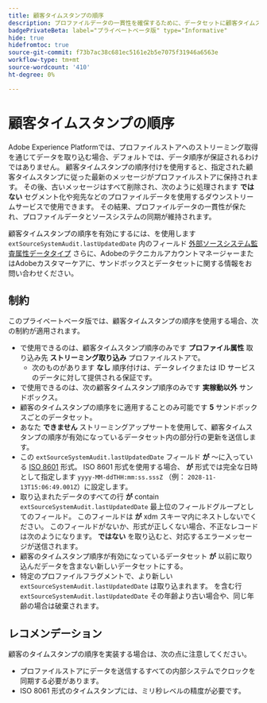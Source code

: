 ```yaml
---
title: 顧客タイムスタンプの順序
description: プロファイルデータの一貫性を確保するために、データセットに顧客タイムスタンプの順序を追加する方法を説明します。
badgePrivateBeta: label="プライベートベータ版" type="Informative"
hide: true
hidefromtoc: true
source-git-commit: f73b7ac38c681ec5161e2b5e7075f31946a6563e
workflow-type: tm+mt
source-wordcount: '410'
ht-degree: 0%

---
```



# 顧客タイムスタンプの順序

Adobe Experience Platformでは、プロファイルストアへのストリーミング取得を通じてデータを取り込む場合、デフォルトでは、データ順序が保証されるわけではありません。 顧客タイムスタンプの順序付けを使用すると、指定された顧客タイムスタンプに従った最新のメッセージがプロファイルストアに保持されます。 その後、古いメッセージはすべて削除され、次のように処理されます **ではない** セグメント化や宛先などのプロファイルデータを使用するダウンストリームサービスで使用できます。 その結果、プロファイルデータの一貫性が保たれ、プロファイルデータとソースシステムの同期が維持されます。

顧客タイムスタンプの順序を有効にするには、を使用します `extSourceSystemAudit.lastUpdatedDate` 内のフィールド [外部ソースシステム監査属性データタイプ](https://github.com/adobe/xdm/blob/master/docs/reference/mixins/shared/external-source-system-audit-details.schema.md) さらに、AdobeのテクニカルアカウントマネージャーまたはAdobeカスタマーケアに、サンドボックスとデータセットに関する情報をお問い合わせください。

## 制約

このプライベートベータ版では、顧客タイムスタンプの順序を使用する場合、次の制約が適用されます。

- で使用できるのは、顧客タイムスタンプ順序のみです **プロファイル属性** 取り込み先 **ストリーミング取り込み** プロファイルストアで。
   - 次のものがあります **なし** 順序付けは、データレイクまたは ID サービスのデータに対して提供される保証です。
- で使用できるのは、次の顧客タイムスタンプ順序のみです **実稼動以外** サンドボックス。
- 顧客のタイムスタンプの順序をに適用することのみ可能です **5** サンドボックスごとのデータセット。
- あなた **できません** ストリーミングアップサートを使用して、顧客タイムスタンプの順序が有効になっているデータセット内の部分行の更新を送信します。
- この `extSourceSystemAudit.lastUpdatedDate` フィールド **が** ～に入っている [ISO 8601](https://www.iso.org/iso-8601-date-and-time-format.html) 形式。 ISO 8601 形式を使用する場合、 **が** 形式では完全な日時として指定します `yyyy-MM-ddTHH:mm:ss.sssZ` （例： `2028-11-13T15:06:49.001Z`）に設定します。
- 取り込まれたデータのすべての行 **が** contain `extSourceSystemAudit.lastUpdatedDate` 最上位のフィールドグループとしてのフィールド。 このフィールドは **が** xdm スキーマ内にネストしないでください。 このフィールドがないか、形式が正しくない場合、不正なレコードは次のようになります。 **ではない** を取り込むと、対応するエラーメッセージが送信されます。
- 顧客のタイムスタンプ順序が有効になっているデータセット **が** 以前に取り込んだデータを含まない新しいデータセットにする。
- 特定のプロファイルフラグメントで、より新しい `extSourceSystemAudit.lastUpdatedDate` は取り込まれます。 を含む行 `extSourceSystemAudit.lastUpdatedDate` その年齢より古い場合や、同じ年齢の場合は破棄されます。

## レコメンデーション

顧客のタイムスタンプの順序を実装する場合は、次の点に注意してください。

- プロファイルストアにデータを送信するすべての内部システムでクロックを同期する必要があります。
- ISO 8061 形式のタイムスタンプには、ミリ秒レベルの精度が必要です。
